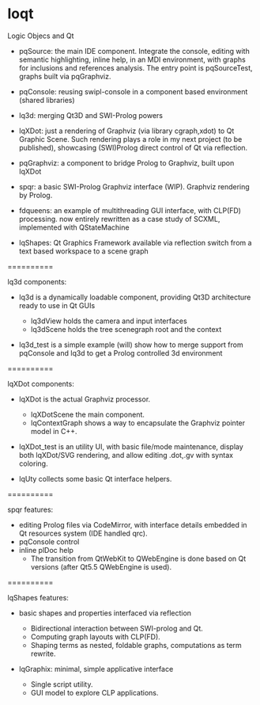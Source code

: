 loqt
====

Logic Objecs and Qt

+ pqSource: the main IDE component.
  Integrate the console, editing with semantic highlighting, inline help,
  in an MDI environment, with graphs for inclusions and references analysis.
  The entry point is pqSourceTest, graphs built via pqGraphviz.

+ pqConsole: reusing swipl-console in a component based environment (shared libraries)

+ lq3d: merging Qt3D and SWI-Prolog powers

+ lqXDot: just a rendering of Graphviz (via library cgraph,xdot) to Qt Graphic Scene.
  Such rendering plays a role in my next project (to be published), showcasing (SWI)Prolog direct control of Qt via reflection.

+ pqGraphviz: a component to bridge Prolog to Graphviz, built upon lqXDot

+ spqr: a basic SWI-Prolog Graphviz interface (WIP).
  Graphviz rendering by Prolog.

+ fdqueens: an example of multithreading GUI interface, with CLP(FD) processing.
  now entirely rewritten as a case study of SCXML, implemented with QStateMachine

+ lqShapes: Qt Graphics Framework available via reflection
  switch from a text based workspace to a scene graph

==========

lq3d components:

+ lq3d is a dynamically loadable component, providing Qt3D architecture ready to use in Qt GUIs
  + lq3dView holds the camera and input interfaces
  + lq3dScene holds the tree scenegraph root and the context

+ lq3d_test is a simple example
  (will) show how to merge support from pqConsole and lq3d to get a Prolog controlled 3d environment

==========

lqXDot components:

+ lqXDot is the actual Graphviz processor.
  + lqXDotScene the main component.
  + lqContextGraph shows a way to encapsulate the Graphviz pointer model in C++.

+ lqXDot_test is an utility UI,
  with basic file/mode maintenance,
  display both lqXDot/SVG rendering,
  and allow editing .dot,.gv with syntax coloring.

+ lqUty collects some basic Qt interface helpers.

==========

spqr features:

+ editing Prolog files via CodeMirror, with interface details embedded in Qt resources system (IDE handled qrc).
+ pqConsole control
+ inline plDoc help
  + The transition from QtWebKit to QWebEngine is done based on Qt versions (after Qt5.5 QWebEngine is used).

==========

lqShapes features:

+ basic shapes and properties interfaced via reflection
  + Bidirectional interaction between SWI-prolog and Qt.
  + Computing graph layouts with CLP(FD).
  + Shaping terms as nested, foldable graphs, computations as term rewrite.

+ lqGraphix: minimal, simple applicative interface
  + Single script utility.
  + GUI model to explore CLP applications.
